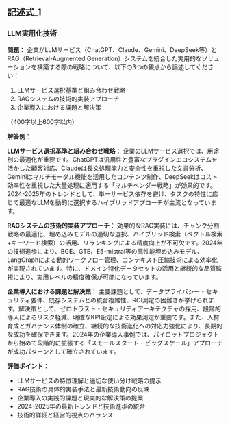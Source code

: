 ## 記述式_1
### LLM実用化技術

**問題**：
企業がLLMサービス（ChatGPT、Claude、Gemini、DeepSeek等）とRAG（Retrieval-Augmented Generation）システムを統合した実用的なソリューションを構築する際の戦略について、以下の3つの観点から論述してください：
1. LLMサービス選択基準と組み合わせ戦略
2. RAGシステムの技術的実装アプローチ
3. 企業導入における課題と解決策

（400字以上600字以内）

**解答例**：

**LLMサービス選択基準と組み合わせ戦略**：
企業のLLMサービス選択では、用途別の最適化が重要です。ChatGPTは汎用性と豊富なプラグインエコシステムを活かした顧客対応、Claudeは長文処理能力と安全性を重視した文書分析、Geminiはマルチモーダル機能を活用したコンテンツ制作、DeepSeekはコスト効率性を重視した大量処理に適用する「マルチベンダー戦略」が効果的です。2024-2025年のトレンドとして、単一サービス依存を避け、タスクの特性に応じて最適なLLMを動的に選択するハイブリッドアプローチが主流となっています。

**RAGシステムの技術的実装アプローチ**：
効果的なRAG実装には、チャンク分割戦略の最適化、埋め込みモデルの適切な選択、ハイブリッド検索（ベクトル検索+キーワード検索）の活用、リランキングによる精度向上が不可欠です。2024年の技術進歩により、BGE、GTE、E5-mistral等の高性能埋め込みモデル、LangGraphによる動的ワークフロー管理、コンテキスト圧縮技術による効率化が実現されています。特に、ドメイン特化データセットの活用と継続的な品質監視により、実用レベルの精度確保が可能になっています。

**企業導入における課題と解決策**：
主要課題として、データプライバシー・セキュリティ要件、既存システムとの統合複雑性、ROI測定の困難さが挙げられます。解決策として、ゼロトラスト・セキュリティアーキテクチャの採用、段階的導入によるリスク軽減、明確なKPI設定による効果測定が重要です。また、人材育成とガバナンス体制の確立、継続的な技術進化への対応力強化により、長期的な成功を確保できます。2024年の企業導入事例では、パイロットプロジェクトから始めて段階的に拡張する「スモールスタート・ビッグスケール」アプローチが成功パターンとして確立されています。

**評価ポイント**：
- LLMサービスの特徴理解と適切な使い分け戦略の提示
- RAG技術の具体的実装手法と最新技術動向の反映
- 企業導入の実践的課題と現実的な解決策の提案
- 2024-2025年の最新トレンドと技術進歩の統合
- 技術的詳細と経営的視点のバランス 